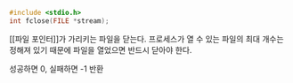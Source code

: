 ~~~c
#include <stdio.h>
int fclose(FILE *stream);
~~~
[[파일 포인터]]가 가리키는 파일을 닫는다.
프로세스가 열 수 있는 파일의 최대 개수는 정해져 있기 때문에
파일을 열었으면 반드시 닫아야 한다.

성공하면 0, 실패하면 -1 반환